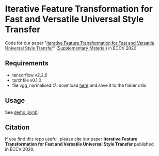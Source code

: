 # Iterative Feature Transformation for Fast and Versatile Universal Style Transfer
Code for our paper "[Iterative Feature Transformation for Fast and Versatile Universal Style Transfer](https://github.com/chiutaiyin/Iterative-feature-transformation-for-style-transfer/blob/master/paper.pdf)" ([Supplementary Material](https://github.com/chiutaiyin/Iterative-feature-transformation-for-style-transfer/blob/master/supplementary%20material.pdf)) in ECCV 2020.

## Requirements ##
- tensorflow v2.2.0
- torchfile v0.1.0
- file vgg_normalised.t7: download [here](https://s3.amazonaws.com/xunhuang-public/adain/vgg_normalised.t7) and save it to the folder utils

## Usage ##
See [demo.ipynb](https://github.com/chiutaiyin/Iterative-feature-transformation-for-style-transfer/blob/master/demo.ipynb)

## Citation ##
If you find this repo useful, please cite our paper **Iterative Feature Transformation for Fast and Versatile Universal Style Transfer** published in ECCV 2020.
